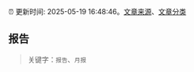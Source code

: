 :alarm_clock: 更新时间: 2025-05-19 16:48:46。[文章来源](/README.md)、[文章分类](/TAGS.md)

## 报告


> 关键字：`报告`、`月报`



